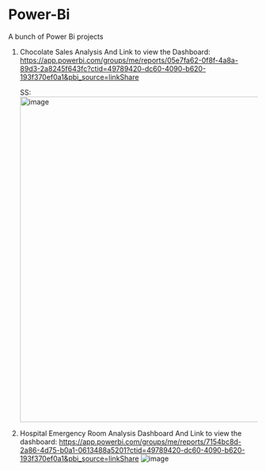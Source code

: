 # Power-Bi
A bunch of Power Bi projects
1. Chocolate Sales Analysis
    And Link to view the Dashboard: https://app.powerbi.com/groups/me/reports/05e7fa62-0f8f-4a8a-89d3-2a8245f643fc?ctid=49789420-dc60-4090-b620-193f370ef0a1&pbi_source=linkShare
   
   SS: <img width="658" alt="image" src="https://github.com/user-attachments/assets/4018c9d1-3990-4dc6-997a-0b5bdf9841ae">

2.  Hospital Emergency Room Analysis Dashboard And Link to view the dashboard: https://app.powerbi.com/groups/me/reports/7154bc8d-2a86-4d75-b0a1-0613488a5201?ctid=49789420-dc60-4090-b620-193f370ef0a1&pbi_source=linkShare
   ![image](https://github.com/user-attachments/assets/650f906a-208a-4cc7-b88b-ff99480127e8)
